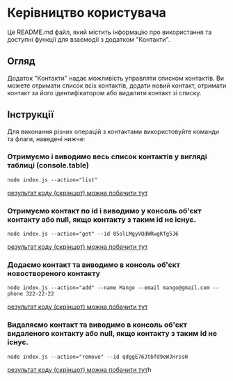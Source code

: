 # Керівництво користувача

Це README.md файл, який містить інформацію про використання та доступні функції
для взаємодії з додатком "Контакти".

## Огляд

Додаток "Контакти" надає можливість управляти списком контактів. Ви можете
отримати список всіх контактів, додати новий контакт, отримати контакт за його
ідентифікатором або видалити контакт зі списку.

## Інструкції

Для виконання різних операцій з контактами використовуйте команди та флаги,
наведені нижче:

### Отримуємо і виводимо весь список контактів у вигляді таблиці (console.table)

`node index.js --action="list"`

[результат коду (скріншот) можна побачити тут](https://monosnap.com/file/JpoFDGlQjVNg9HwQ114hYGuMwPeEZY)

### Отримуємо контакт по id і виводимо у консоль об'єкт контакту або null, якщо контакту з таким id не існує.

`node index.js --action="get" --id 05olLMgyVQdWRwgKfg5J6`

[результат коду (скріншот) можна побачити тут](https://monosnap.com/file/6yvUNY1p4rQJjXXQ9wnIQtfsdFzhYN)

### Додаємо контакт та виводимо в консоль об'єкт новоствореного контакту

`node index.js --action="add" --name Mango --email mango@gmail.com --phone 322-22-22`

[результат коду (скріншот) можна побачити тут](https://monosnap.com/file/T4JfLVpf67fSzyINJGEgBipQD80TYK)

### Видаляємо контакт та виводимо в консоль об'єкт видаленого контакту або null, якщо контакту з таким id не існує.

`node index.js --action="remove" --id qdggE76Jtbfd9eWJHrssH`

[результат коду (скріншот) можна побачити тут](https://monosnap.com/file/HMq0pDte8SNIcT3GWHbW6I0rr0Xl0)h
